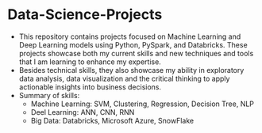 # Data-Science-Projects

- This repository contains projects focused on Machine Learning and Deep Learning models using Python, PySpark, and Databricks. These projects showcase both my current skills and new techniques and tools that I am learning to enhance my expertise.
- Besides technical skills, they also showcase my ability in exploratory data analysis, data visualization and the critical thinking to apply actionable insights into business decisions.
- Summary of skills:
  - Machine Learning: SVM, Clustering, Regression, Decision Tree, NLP
  - Deel Learning: ANN, CNN, RNN
  - Big Data: Databricks, Microsoft Azure, SnowFlake

